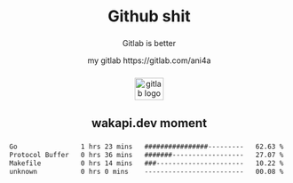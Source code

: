 <h1 align="center">Github shit</h1>

###

<p align="center">Gitlab is better</p>

<p align="center">my gitlab https://gitlab.com/ani4a</p>

###

<div align="center">
  <img src="https://cdn.jsdelivr.net/gh/devicons/devicon/icons/gitlab/gitlab-original.svg" height="40" width="52" alt="gitlab logo"  />
</div>

###

<h2 align="center">wakapi.dev moment</h2>

###

<!--START_SECTION:waka-->

```txt
Go                1 hrs 23 mins   ################---------   62.63 %
Protocol Buffer   0 hrs 36 mins   #######------------------   27.07 %
Makefile          0 hrs 14 mins   ###----------------------   10.22 %
unknown           0 hrs 0 mins    -------------------------   00.08 %
```

<!--END_SECTION:waka-->

###
